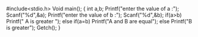 #include<stdio.h>
Void main();
{
  int a,b;
  Printf("enter the value of a :");
  Scanf("%d",&a);
  Printf("enter the value of b :");
  Scanf("%d",&b);
  if(a>b)
  Printf(" A is greater ");
  else if(a=b)
  Printf("A and B are equal");
  else
  Printf("B is greater");
  Getch();
}
